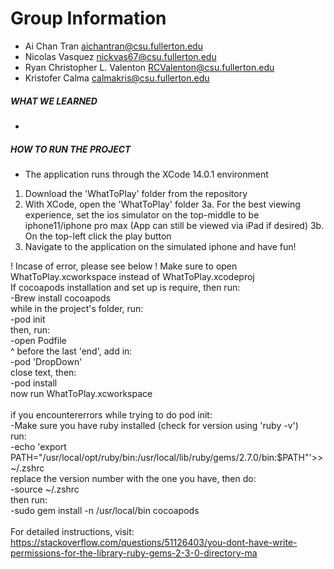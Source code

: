 # Group Information

* Ai Chan Tran <aichantran@csu.fullerton.edu>
* Nicolas Vasquez <nickvas67@csu.fullerton.edu>
* Ryan Christopher L. Valenton <RCValenton@csu.fullerton.edu>
* Kristofer Calma <calmakris@csu.fullerton.edu>

##### WHAT WE LEARNED
* 


##### HOW TO RUN THE PROJECT
* The application runs through the XCode 14.0.1 environment
1. Download the 'WhatToPlay' folder from the repository
2. With XCode, open the 'WhatToPlay' folder
3a. For the best viewing experience, set the ios simulator on the top-middle to be iphone11/iphone pro max (App can still be viewed via iPad if desired)
3b. On the top-left click the play button
4. Navigate to the application on the simulated iphone and have fun!

! Incase of error, please see below !
Make sure to open WhatToPlay.xcworkspace instead of WhatToPlay.xcodeproj<br />
If cocoapods installation and set up is require, then run:<br />
-Brew install cocoapods<br />
while in the project's folder, run:<br />
-pod init<br />
then, run:<br />
-open Podfile<br />
^ before the last 'end', add in:<br />
-pod 'DropDown'<br />
close text, then:<br />
-pod install<br />
now run WhatToPlay.xcworkspace<br />
<br />
if you encountererrors while trying to do pod init:<br />
-Make sure you have ruby installed (check for version using 'ruby -v')<br />
run:<br />
-echo 'export 
PATH="/usr/local/opt/ruby/bin:/usr/local/lib/ruby/gems/2.7.0/bin:$PATH"'>> 
~/.zshrc <br />
replace the version number with the one you have, then do:<br />
-source ~/.zshrc<br />
then run:<br />
-sudo gem install -n /usr/local/bin cocoapods<br />
<br />
For detailed instructions, visit:
https://stackoverflow.com/questions/51126403/you-dont-have-write-permissions-for-the-library-ruby-gems-2-3-0-directory-ma 
<br />
